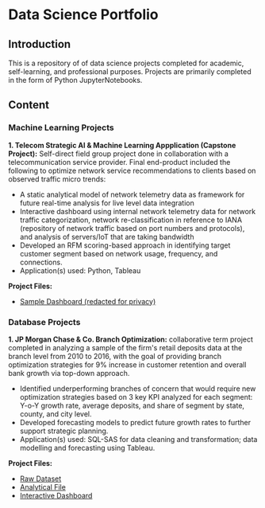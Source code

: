 # Data Science Portfolio

## Introduction
This is a repository of of data science projects completed for academic, self-learning, and professional purposes. Projects are primarily completed in the form of Python JupyterNotebooks.


## Content
### Machine Learning Projects
**1. Telecom Strategic AI & Machine Learning Appplication (Capstone Project):** Self-direct field group project done in collaboration with a telecommunication service provider. Final end-product included the following to optimize network service recommendations to clients based on observed traffic micro trends:
- A static analytical model of network telemetry data as framework for future real-time analysis for live level data integration
- Interactive dashboard using internal network telemetry data for network traffic categorization, network re-classification in reference to
IANA (repository of network traffic based on port numbers and protocols), and analysis of servers/IoT that are taking bandwidth
- Developed an RFM scoring-based approach in identifying target customer segment based on network usage, frequency, and connections.
- Application(s) used: Python, Tableau

**Project Files:**
- [Sample Dashboard (redacted for privacy)](https://github.com/tlieva/data-science-portfolio/blob/bfd6fa57eca95773c4fa9f67d2cb91ae9d03185c/Network-Analysis-%20Dashboard.pdf)




### Database Projects
**1. JP Morgan Chase & Co. Branch Optimization:** collaborative term project completed in analyzing a sample of the firm's retail deposits data at the branch level from 2010 to 2016, with the goal of providing branch optimization strategies for 9% increase in customer retention and overall bank growth via top-down approach.
- Identified underperforming branches of concern that would require new optimization strategies based on 3 key KPI analyzed for each segment: Y-o-Y growth rate, average deposits, and share of segment by state, county, and city level.
- Developed forecasting models to predict future growth rates to further support strategic planning.
- Application(s) used: SQL-SAS for data cleaning and transformation; data modelling and forecasting using Tableau.

**Project Files:**
- [Raw Dataset](https://github.com/tlieva/data-science-portfolio/blob/ebfc325ac993e6fa471a74271a18ee6543072ec5/JPMorgan%20Chase%20Branch%20Optimization/JPmorgan_chase_raw.csv)
- [Analytical File](https://github.com/tlieva/data-science-portfolio/blob/acf6dc130980d67847dd2846329669854ec5e79f/JPMorgan%20Chase%20Branch%20Optimization/JPMorgan-Branch-Optimization-Analytical-File.sas)
- [Interactive Dashboard](https://public.tableau.com/views/JPMorgan_ChaseStory_16537215416810/JPMorgan_Chase?:language=en-US&publish=yes&:display_count=n&:origin=viz_share_link)
